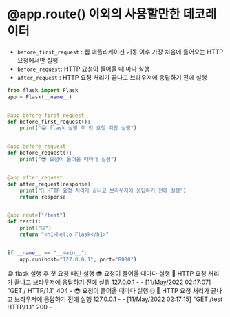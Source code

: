 # @app.route() 이외의 사용할만한 데코레이터

- `before_first_request` : 웹 애플리케이션 기동 이후 가장 처음에 들어오는 HTTP 요청에서만 실행
- `before_request`: HTTP 요청이 들어올 때 마다 실행
- `after_request` : HTTP 요청 처리가 끝나고 브라우저에 응답하기 전에 실행

```python
from flask import Flask
app = Flask(__name__)


@app.before_first_request
def before_first_request():
    print("😀 flask 실행 후 첫 요청 때만 실행")


@app.before_request
def before_request():
    print("😎 요청이 들어올 때마다 실행")


@app.after_request
def after_request(response):
    print("🥰 HTTP 요청 처리가 끝나고 브라우저에 응답하기 전에 실행")
    return response


@app.route("/test")
def test():
    print("🤐")
    return "<h1>Hello Flask</h1>"


if __name__ == "__main__":
    app.run(host="127.0.0.1", port="8080")
```

😀 flask 실행 후 첫 요청 때만 실행
😎 요청이 들어올 때마다 실행
🥰 HTTP 요청 처리가 끝나고 브라우저에 응답하기 전에 실행
127.0.0.1 - - [11/May/2022 02:17:07] "GET / HTTP/1.1" 404 -
😎 요청이 들어올 때마다 실행
🤐
🥰 HTTP 요청 처리가 끝나고 브라우저에 응답하기 전에 실행
127.0.0.1 - - [11/May/2022 02:17:15] "GET /test HTTP/1.1" 200 -
